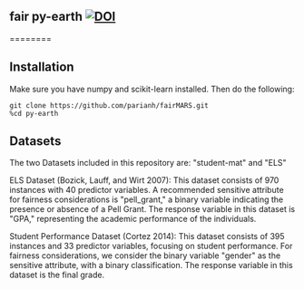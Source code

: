 ## fair py-earth [![DOI](https://zenodo.org/badge/680433155.svg)](https://zenodo.org/doi/10.5281/zenodo.10595370)

========

## Installation

Make sure you have numpy and scikit-learn installed.  Then do the following:

```
git clone https://github.com/parianh/fairMARS.git
%cd py-earth
```

## Datasets
The two  Datasets included in this repository are: "student-mat" and "ELS"

ELS Dataset (Bozick, Lauff, and Wirt 2007):
This dataset consists of 970 instances with 40 predictor variables. A recommended sensitive attribute for fairness considerations is "pell_grant," a binary variable indicating the presence or absence of a Pell Grant. The response variable in this dataset is "GPA," representing the academic performance of the individuals.

Student Performance Dataset (Cortez 2014):
This dataset consists of 395 instances and 33 predictor variables, focusing on student performance. For fairness considerations, we consider the binary variable "gender" as the sensitive attribute, with a binary classification. The response variable in this dataset is the final grade.

